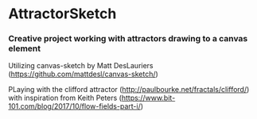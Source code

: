 # AttractorSketch
### Creative project working with attractors drawing to a canvas element

Utilizing canvas-sketch by Matt DesLauriers
(https://github.com/mattdesl/canvas-sketch/)

PLaying with the clifford attractor (http://paulbourke.net/fractals/clifford/) with inspiration from Keith Peters (https://www.bit-101.com/blog/2017/10/flow-fields-part-i/)